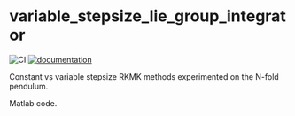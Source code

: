 # variable_stepsize_lie_group_integrator

![CI](https://github.com/THREAD-3-2/variable_stepsize_lie_group_integrator/workflows/CI/badge.svg)
[![documentation](https://img.shields.io/badge/docs-passing-<COLOR>.svg)](https://THREAD-3-2.github.io/variable_stepsize_lie_group_integrator/)

Constant vs variable stepsize RKMK methods experimented on the N-fold pendulum.

Matlab code.
